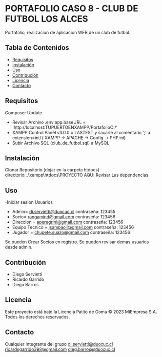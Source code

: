 

# PORTAFOLIO CASO 8 - CLUB DE FUTBOL LOS ALCES

Portafolio, realizacion de aplicacion WEB de un club de futbol.

## Tabla de Contenidos

- [Requisitos](#requisitos)
- [Instalación](#instalación)
- [Uso](#uso)
- [Contribución](#contribución)
- [Licencia](#licencia)
- [Contacto](#contacto)

## Requisitos

Composer Update 
- Revisar Archivo .env app.baseURL = 'http://localhost:TUPUERTOENXAMPP/PortafolioCI/'
- XAMPP Control Panel v3.0.0 o LASTEST y sacarle al comentario ';' a extension=intl ( XAMPP -> APACHE -> Config -> PHP.ini)
- Subir Archivo SQL (club_de_futbol.sql) a MySQL 

## Instalación

Clonar Repositorio (dejar en la carpeta htdocs)   directorio:..\xampp\htdocs\PROYECTO AQUI
Revisar Las dependencias


## Uso

-Iniciar sesion
Usuarios 
- Admin= di.servietti@duocuc.cl contraseña: 123455
- Socio= rangamind@gmail.com contraseña: 123456
- Direccion = aperegrini@gmail.com contraseña: 123456
- Equipo Tecnico = jsampaoli@gmail.com contraseña: 123456
- Jugador = chupete.suazo@gmail.com contraseña: 123456

Se pueden Crear Socios en registro.
Se pueden revisar demas usuarios desde admin.

## Contribución

- Diego Servietti
- Ricardo Garrido
- Diego Barros

## Licencia

Este proyecto está bajo la Licencia Patito de Goma
© 2023 MiEmpresa S.A. Todos los derechos reservados.

## Contacto

Cualquier Integrante del grupo
di.servietti@duocuc.cl
ricardogarrido398@gmail.com
dieg.barros@duocuc.cl


